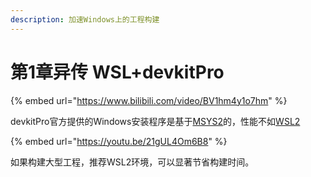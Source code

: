 ```yaml
---
description: 加速Windows上的工程构建
---
```


# 第1章异传 WSL+devkitPro

{% embed url="https://www.bilibili.com/video/BV1hm4y1o7hm" %}

devkitPro官方提供的Windows安装程序是基于[MSYS2](https://www.msys2.org)的，性能不如[WSL2](https://docs.microsoft.com/zh-cn/windows/wsl/)

{% embed url="https://youtu.be/21gUL4Om6B8" %}

如果构建大型工程，推荐WSL2环境，可以显著节省构建时间。
